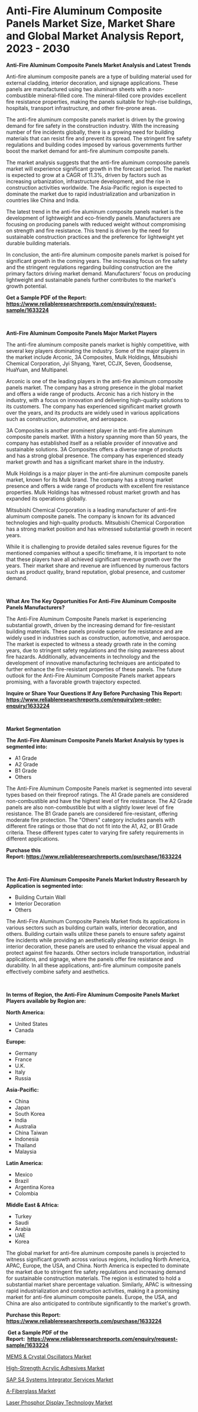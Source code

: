 <p><h1>Anti-Fire Aluminum Composite Panels Market Size, Market Share and Global Market Analysis Report, 2023 - 2030</h1></p><p><strong>Anti-Fire Aluminum Composite Panels Market Analysis and Latest Trends</strong></p>
<p><p>Anti-fire aluminum composite panels are a type of building material used for external cladding, interior decoration, and signage applications. These panels are manufactured using two aluminum sheets with a non-combustible mineral-filled core. The mineral-filled core provides excellent fire resistance properties, making the panels suitable for high-rise buildings, hospitals, transport infrastructure, and other fire-prone areas.</p><p>The anti-fire aluminum composite panels market is driven by the growing demand for fire safety in the construction industry. With the increasing number of fire incidents globally, there is a growing need for building materials that can resist fire and prevent its spread. The stringent fire safety regulations and building codes imposed by various governments further boost the market demand for anti-fire aluminum composite panels.</p><p>The market analysis suggests that the anti-fire aluminum composite panels market will experience significant growth in the forecast period. The market is expected to grow at a CAGR of 11.3%, driven by factors such as increasing urbanization, infrastructure development, and the rise in construction activities worldwide. The Asia-Pacific region is expected to dominate the market due to rapid industrialization and urbanization in countries like China and India.</p><p>The latest trend in the anti-fire aluminum composite panels market is the development of lightweight and eco-friendly panels. Manufacturers are focusing on producing panels with reduced weight without compromising on strength and fire resistance. This trend is driven by the need for sustainable construction practices and the preference for lightweight yet durable building materials.</p><p>In conclusion, the anti-fire aluminum composite panels market is poised for significant growth in the coming years. The increasing focus on fire safety and the stringent regulations regarding building construction are the primary factors driving market demand. Manufacturers' focus on producing lightweight and sustainable panels further contributes to the market's growth potential.</p></p>
<p><strong>Get a Sample PDF of the Report:&nbsp; <a href="https://www.reliableresearchreports.com/enquiry/request-sample/1633224">https://www.reliableresearchreports.com/enquiry/request-sample/1633224</a></strong></p>
<p>&nbsp;</p>
<p><strong>Anti-Fire Aluminum Composite Panels Major Market Players</strong></p>
<p><p>The anti-fire aluminum composite panels market is highly competitive, with several key players dominating the industry. Some of the major players in the market include Arconic, 3A Composites, Mulk Holdings, Mitsubishi Chemical Corporation, Jyi Shyang, Yaret, CCJX, Seven, Goodsense, HuaYuan, and Multipanel.</p><p>Arconic is one of the leading players in the anti-fire aluminum composite panels market. The company has a strong presence in the global market and offers a wide range of products. Arconic has a rich history in the industry, with a focus on innovation and delivering high-quality solutions to its customers. The company has experienced significant market growth over the years, and its products are widely used in various applications such as construction, automotive, and aerospace.</p><p>3A Composites is another prominent player in the anti-fire aluminum composite panels market. With a history spanning more than 50 years, the company has established itself as a reliable provider of innovative and sustainable solutions. 3A Composites offers a diverse range of products and has a strong global presence. The company has experienced steady market growth and has a significant market share in the industry.</p><p>Mulk Holdings is a major player in the anti-fire aluminum composite panels market, known for its Mulk brand. The company has a strong market presence and offers a wide range of products with excellent fire resistance properties. Mulk Holdings has witnessed robust market growth and has expanded its operations globally.</p><p>Mitsubishi Chemical Corporation is a leading manufacturer of anti-fire aluminum composite panels. The company is known for its advanced technologies and high-quality products. Mitsubishi Chemical Corporation has a strong market position and has witnessed substantial growth in recent years.</p><p>While it is challenging to provide detailed sales revenue figures for the mentioned companies without a specific timeframe, it is important to note that these players have all achieved significant revenue growth over the years. Their market share and revenue are influenced by numerous factors such as product quality, brand reputation, global presence, and customer demand.</p></p>
<p>&nbsp;</p>
<p><strong>What Are The Key Opportunities For Anti-Fire Aluminum Composite Panels Manufacturers?</strong></p>
<p><p>The Anti-Fire Aluminum Composite Panels market is experiencing substantial growth, driven by the increasing demand for fire-resistant building materials. These panels provide superior fire resistance and are widely used in industries such as construction, automotive, and aerospace. The market is expected to witness a steady growth rate in the coming years, due to stringent safety regulations and the rising awareness about fire hazards. Additionally, advancements in technology and the development of innovative manufacturing techniques are anticipated to further enhance the fire-resistant properties of these panels. The future outlook for the Anti-Fire Aluminum Composite Panels market appears promising, with a favorable growth trajectory expected.</p></p>
<p><strong>Inquire or Share Your Questions If Any Before Purchasing This Report: <a href="https://www.reliableresearchreports.com/enquiry/pre-order-enquiry/1633224">https://www.reliableresearchreports.com/enquiry/pre-order-enquiry/1633224</a></strong></p>
<p>&nbsp;</p>
<p><strong>Market Segmentation</strong></p>
<p><strong>The Anti-Fire Aluminum Composite Panels Market Analysis by types is segmented into:</strong></p>
<p><ul><li>A1 Grade</li><li>A2 Grade</li><li>B1 Grade</li><li>Others</li></ul></p>
<p><p>The Anti-Fire Aluminum Composite Panels market is segmented into several types based on their fireproof ratings. The A1 Grade panels are considered non-combustible and have the highest level of fire resistance. The A2 Grade panels are also non-combustible but with a slightly lower level of fire resistance. The B1 Grade panels are considered fire-resistant, offering moderate fire protection. The "Others" category includes panels with different fire ratings or those that do not fit into the A1, A2, or B1 Grade criteria. These different types cater to varying fire safety requirements in different applications.</p></p>
<p><strong>Purchase this Report:&nbsp;<a href="https://www.reliableresearchreports.com/purchase/1633224">https://www.reliableresearchreports.com/purchase/1633224</a></strong></p>
<p>&nbsp;</p>
<p><strong>The Anti-Fire Aluminum Composite Panels Market Industry Research by Application is segmented into:</strong></p>
<p><ul><li>Building Curtain Wall</li><li>Interior Decoration</li><li>Others</li></ul></p>
<p><p>The Anti-Fire Aluminum Composite Panels Market finds its applications in various sectors such as building curtain walls, interior decoration, and others. Building curtain walls utilize these panels to ensure safety against fire incidents while providing an aesthetically pleasing exterior design. In interior decoration, these panels are used to enhance the visual appeal and protect against fire hazards. Other sectors include transportation, industrial applications, and signage, where the panels offer fire resistance and durability. In all these applications, anti-fire aluminum composite panels effectively combine safety and aesthetics.</p></p>
<p>&nbsp;</p>
<p><strong>In terms of Region, the Anti-Fire Aluminum Composite Panels Market Players available by Region are:</strong></p>
<p>
    <p> <strong> North America: </strong>
        <ul>
            <li>United States</li>
            <li>Canada</li>
        </ul>
        </p> 
    <p> <strong> Europe: </strong>
        <ul>
            <li>Germany</li>
            <li>France</li>
            <li>U.K.</li>
            <li>Italy</li>
            <li>Russia</li>
        </ul>
        </p> 
    <p> <strong> Asia-Pacific: </strong>
        <ul>
            <li>China</li>
            <li>Japan</li>
            <li>South Korea</li>
            <li>India</li>
            <li>Australia</li>
            <li>China Taiwan</li>
            <li>Indonesia</li>
            <li>Thailand</li>
            <li>Malaysia</li>
        </ul>
        </p> 
    <p> <strong> Latin America: </strong>
        <ul>
            <li>Mexico</li>
            <li>Brazil</li>
            <li>Argentina Korea</li>
            <li>Colombia</li>
        </ul>
        </p> 
    <p> <strong> Middle East & Africa: </strong>
        <ul>
            <li>Turkey</li>
            <li>Saudi</li>
            <li>Arabia</li>
            <li>UAE</li>
            <li>Korea</li>
        </ul>
    </p>
    </p>
<p><p>The global market for anti-fire aluminum composite panels is projected to witness significant growth across various regions, including North America, APAC, Europe, the USA, and China. North America is expected to dominate the market due to stringent fire safety regulations and increasing demand for sustainable construction materials. The region is estimated to hold a substantial market share percentage valuation. Similarly, APAC is witnessing rapid industrialization and construction activities, making it a promising market for anti-fire aluminum composite panels. Europe, the USA, and China are also anticipated to contribute significantly to the market's growth.</p></p>
<p><strong>Purchase this Report: <a href="https://www.reliableresearchreports.com/purchase/1633224">https://www.reliableresearchreports.com/purchase/1633224</a></strong></p>
<p>&nbsp;<strong>Get a Sample PDF of the Report:&nbsp;&nbsp;<a href="https://www.reliableresearchreports.com/enquiry/request-sample/1633224">https://www.reliableresearchreports.com/enquiry/request-sample/1633224</a></strong></p>
<p><strong></strong></p>
<p><p><a href="https://medium.com/@tatemonahan564856/mems-crystal-oscillators-market-furnishes-information-on-market-share-market-trends-and-market-96b5f8f9226c">MEMS & Crystal Oscillators Market</a></p><p><a href="https://github.com/gdfhhhj/Market-Research-Report-List-1/blob/main/high-strength-acrylic-adhesives-market.md">High-Strength Acrylic Adhesives Market</a></p><p><a href="https://medium.com/@marcoshoppe2023/sap-s4-systems-integrator-services-market-share-evolution-and-market-growth-trends-2023-2030-e99fa6090edf">SAP S4 Systems Integrator Services Market</a></p><p><a href="https://medium.com/@karleeprice2004/a-fiberglass-market-analysis-its-cagr-market-segmentation-and-global-industry-overview-f68e106f6eb7">A-Fiberglass Market</a></p><p><a href="https://medium.com/@vallieemard78/decoding-laser-phosphor-display-technology-market-metrics-market-share-trends-and-growth-4022cd9aa668">Laser Phosphor Display Technology Market</a></p></p>
